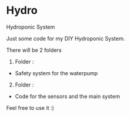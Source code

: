 # Hydro
Hydroponic System

Just some code for my DIY Hydroponic System.

There will be 2 folders

1. Folder :
 - Safety system for the waterpump

2. Folder : 
  - Code for the sensors and the main system

Feel free to use it :)

